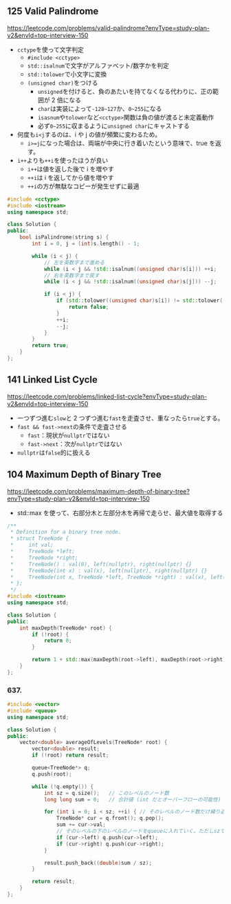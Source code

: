 ## 125 Valid Palindrome

https://leetcode.com/problems/valid-palindrome?envType=study-plan-v2&envId=top-interview-150

- `cctype`を使って文字判定
  - `#include <cctype>`
  - `std::isalnum`で文字がアルファベット/数字かを判定
  - `std::tolower`で小文字に変換
  - `(unsigned char)`をつける
    - `unsigned`を付けると、負のあたいを持てなくなる代わりに、正の範囲が 2 倍になる
    - `char`は実装によって`-128~127`か、`0~255`になる
    - `isasnum`や`tolower`など`<cctype>`関数は負の値が渡ると未定義動作
    - 必ず`0~255`に収まるように`unsigned char`にキャストする
- 何度も`i<j`するのは、i や j の値が頻繁に変わるため。
  - `i>=j`になった場合は、両端が中央に行き着いたという意味で、true を返す。
- `i++`よりも`++i`を使ったほうが良い
  - `i++`は値を返した後で i を増やす
  - `++i`は i を返してから値を増やす
  - `++i`の方が無駄なコピーが発生せずに最適

```c++
#include <cctype>
#include <iostream>
using namespace std;

class Solution {
public:
    bool isPalindrome(string s) {
        int i = 0, j = (int)s.length() - 1;

        while (i < j) {
            // 左を英数字まで進める
            while (i < j && !std::isalnum((unsigned char)s[i])) ++i;
            // 右を英数字まで戻す
            while (i < j && !std::isalnum((unsigned char)s[j])) --j;

            if (i < j) {
                if (std::tolower((unsigned char)s[i]) != std::tolower((unsigned char)s[j])) {
                    return false;
                }
                ++i;
                --j;
            }
        }
        return true;
    }
};

```

## 141 Linked List Cycle

https://leetcode.com/problems/linked-list-cycle?envType=study-plan-v2&envId=top-interview-150

- 一つずつ進む`slow`と 2 つずつ進む`fast`を走査させ、重なったら`true`とする。
- `fast && fast->next`の条件で走査させる
  - `fast`：現状が`nullptr`ではない
  - `fast->next`：次が`nullptr`ではない
- `nullptr`は`false`的に扱える

## 104 Maximum Depth of Binary Tree

https://leetcode.com/problems/maximum-depth-of-binary-tree?envType=study-plan-v2&envId=top-interview-150

- std::max を使って、右部分木と左部分木を再帰で走らせ、最大値を取得する

```cpp
/**
 * Definition for a binary tree node.
 * struct TreeNode {
 *     int val;
 *     TreeNode *left;
 *     TreeNode *right;
 *     TreeNode() : val(0), left(nullptr), right(nullptr) {}
 *     TreeNode(int x) : val(x), left(nullptr), right(nullptr) {}
 *     TreeNode(int x, TreeNode *left, TreeNode *right) : val(x), left(left), right(right) {}
 * };
 */
#include <iostream>
using namespace std;

class Solution {
public:
    int maxDepth(TreeNode* root) {
        if (!root) {
            return 0;
        }

        return 1 + std::max(maxDepth(root->left), maxDepth(root->right));
    }
};
```

### 637.

```cpp
#include <vector>
#include <queue>
using namespace std;

class Solution {
public:
    vector<double> averageOfLevels(TreeNode* root) {
        vector<double> result;
        if (!root) return result;

        queue<TreeNode*> q;
        q.push(root);

        while (!q.empty()) {
            int sz = q.size();   // このレベルのノード数
            long long sum = 0;   // 合計値 (int だとオーバーフローの可能性)

            for (int i = 0; i < sz; ++i) { // そのレベルのノード数だけ繰り返す。そのレベルのノードはすでにqueueに入っている
                TreeNode* cur = q.front(); q.pop();
                sum += cur->val;
                // そのレベルの下のレベルのノードをqueueに入れていく。ただしszで処理回数は縛っているので、この処理はそのレベルのノード数のみ行われる
                if (cur->left) q.push(cur->left);
                if (cur->right) q.push(cur->right);
            }

            result.push_back((double)sum / sz);
        }

        return result;
    }
};

```
